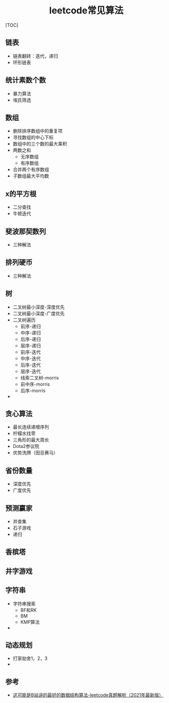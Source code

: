<h1 align="center">leetcode常见算法</h1>

[TOC]

## 链表

* 链表翻转：迭代，递归
* 环形链表



## 统计素数个数

* 暴力算法
* 埃氏筛选



## 数组

* 删除排序数组中的重复项
* 寻找数组的中心下标
* 数组中的三个数的最大乘积
* 两数之和
  * 无序数组
  * 有序数组
* 合并两个有序数组
* 子数组最大平均数





## x的平方根

* 二分查找
* 牛顿迭代





## 斐波那契数列

* 三种解法



## 排列硬币

* 三种解法



## 树

* 二叉树最小深度-深度优先
* 二叉树最小深度-广度优先
* 二叉树遍历
  * 前序-递归
  * 中序-递归
  * 后序-递归
  * 层序-递归
  * 前序-迭代
  * 中序-迭代
  * 后序-迭代
  * 层序-迭代
  * 线索二叉树-morris
  * 前中序-morris
  * 后序-morris
* 



## 贪心算法

* 最长连续递增序列
* 柠檬水找零
* 三角形的最大周长
* Dota2参议院
* 优势洗牌（田忌赛马）



## 省份数量

* 深度优先
* 广度优先

## 预测赢家

* 并查集
* 石子游戏
* 递归

## 香槟塔



## 井字游戏



## 字符串

* 字符串搜索
  * BF和RK
  * BM
  * KMP算法
* 

## 动态规划

* 打家劫舍1，2，3
* 



## 参考

* [这可能是B站讲的最好的数据结构算法-leetcode真题解析（2021年最新版）](https://www.bilibili.com/video/BV1a54y1b74k)

